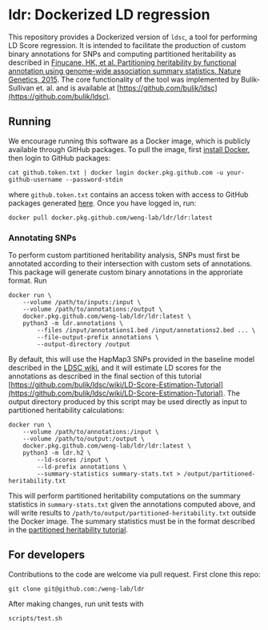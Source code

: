 # ldr: Dockerized LD regression

This repository provides a Dockerized version of `ldsc`, a tool for performing LD Score regression. It is intended to facilitate the production of custom binary annotations for SNPs and computing partitioned heritability as described in [Finucane, HK, et al. Partitioning heritability by functional annotation using genome-wide association summary statistics. Nature Genetics, 2015](https://www.nature.com/articles/ng.3404). The core functionality of the tool was implemented by Bulik-Sullivan et. al. and is available at [https://github.com/bulik/ldsc](https://github.com/bulik/ldsc).

## Running

We encourage running this software as a Docker image, which is publicly available through GitHub packages. To pull the image, first [install Docker](https://docs.docker.com/engine/install/), then login to GitHub packages:
```
cat github.token.txt | docker login docker.pkg.github.com -u your-github-username --password-stdin
```
where `github.token.txt` contains an access token with access to GitHub packages generated [here](https://github.com/settings/tokens). Once you have logged in, run:
```
docker pull docker.pkg.github.com/weng-lab/ldr/ldr:latest
```
### Annotating SNPs
To perform custom partitioned heritability analysis, SNPs must first be annotated according to their intersection with custom sets of annotations. This package will generate custom binary annotations in the approriate format. Run
```
docker run \
    --volume /path/to/inputs:/input \
    --volume /path/to/annotations:/output \
    docker.pkg.github.com/weng-lab/ldr/ldr:latest \
    python3 -m ldr.annotations \
        --files /input/annotations1.bed /input/annotations2.bed ... \
        --file-output-prefix annotations \
        --output-directory /output
```

By default, this will use the HapMap3 SNPs provided in the baseline model described in the [LDSC wiki](https://github.com/bulik/ldsc/wiki), and it will estimate LD scores for the annotations as described in the final section of this tutorial [https://github.com/bulik/ldsc/wiki/LD-Score-Estimation-Tutorial](https://github.com/bulik/ldsc/wiki/LD-Score-Estimation-Tutorial). The output directory produced by this script may be used directly as input to partitioned heritability calculations:
```
docker run \
    --volume /path/to/annotations:/input \
    --volume /path/to/output:/output \
    docker.pkg.github.com/weng-lab/ldr/ldr:latest \
    python3 -m ldr.h2 \
        --ld-scores /input \
        --ld-prefix annotations \
        --summary-statistics summary-stats.txt > /output/partitioned-heritability.txt
```

This will perform partitioned heritability computations on the summary statistics in `summary-stats.txt` given the annotations computed above, and will write results to `/path/to/output/partitioned-heritability.txt` outside the Docker image. The summary statistics must be in the format described in the [partitioned heritability tutorial](https://github.com/bulik/ldsc/wiki/Partitioned-Heritability).
## For developers
Contributions to the code are welcome via pull request. First clone this repo:
```
git clone git@github.com:/weng-lab/ldr
```
After making changes, run unit tests with
```
scripts/test.sh
```
